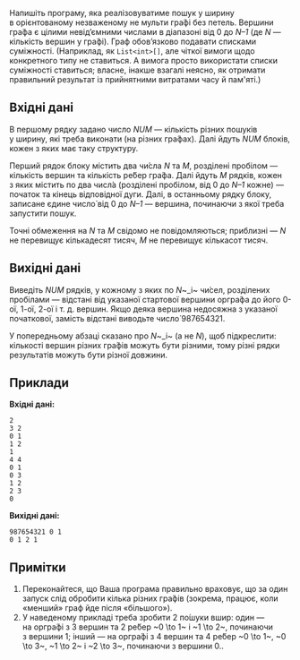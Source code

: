 Напишіть програму, яка реалізовуватиме пошук у&nbsp;ширину в&nbsp;орієнтованому незваженому не&nbsp;мульти гра́фі без петель. Вершини гра́фа є цілими невід’ємними числами в&nbsp;діапазоні від 0 до&nbsp;*N–1* (де&nbsp;*N* — кількість вершин у&nbsp;гра́фі). Граф обов’язково подавати списками суміжності. (Наприклад, як&nbsp;`List<int>[]`, але чіткої вимоги щодо конкретного типу не&nbsp;ставиться. А&nbsp;вимога просто використати списки суміжності ставиться; власне, інакше взагалі неясно, як&nbsp;отримати правильний результат із&nbsp;прийнятними витратами часу й&nbsp;пам'яті.)

## Вхідні дані
В&nbsp;першому рядку задано число *NUM* — кількість різних пошуків у&nbsp;ширину, які треба виконати (на&nbsp;різних гра́фах). Далі йдуть *NUM* блоків, кожен з&nbsp;яких має таку структуру.

Перший рядок блоку містить два чи́сла *N* та&nbsp;*M*, розділені пробілом — кількість вершин та&nbsp;кількість ре́бер гра́фа. Далі йдуть *M* рядків, кожен з&nbsp;яких містить по&nbsp;два числ́а (розділені пробілом, від 0 до&nbsp;*N–1* кожне) — початок та&nbsp;кінець відповідної дуги. Далі, в&nbsp;останньому рядку блоку, записане єдине число́ від 0 до&nbsp;*N–1* — вершина, починаючи з&nbsp;якої треба запустити пошук.

Точні обмеження на&nbsp;*N* та&nbsp;*M* свідомо не повідомляються; приблизні — *N* не перевищує кількадесят тисяч, *M* не перевищує кількасот тисяч.

## Вихідні дані
Виведіть *NUM* рядків, у&nbsp;кожному з&nbsp;яких по&nbsp;*N*~_i~ чи́сел, розділених пробілами — відстані від указаної стартової вершини оргра́фа до&nbsp;його 0-ої, 1-ої, 2-ої і&nbsp;т.&nbsp;д. вершин. Якщо деяка вершина недосяжна з&nbsp;указаної початкової, замість відстані виводьте число́ 987654321.

У&nbsp;попередньому абзаці сказано про *N*~_i~ (а&nbsp;не&nbsp;*N*), щоб підкреслити: кількості вершин різних гра́фів можуть бути різними, тому різні рядки результатів можуть бути різної довжини.

## Приклади

**Вхідні дані:**
```
2
3 2
0 1
1 2
1
4 4
0 1
0 3
1 2
2 3
0
```

**Вихідні дані:**
```
987654321 0 1 
0 1 2 1
```

## Примітки

1.  Переконайтеся, що&nbsp;Ваша програма правильно враховує, що&nbsp;за&nbsp;один запуск слід обробити кілька різних гра́фів (зокрема, працює, коли «менший» граф йде після «більшого»).
2.  У&nbsp;наведеному прикладі треба зробити 2 по́шуки вшир:
    один — на&nbsp;оргра́фі з&nbsp;3 вершин та&nbsp;2 ре́бер
    ~0 \to 1~ і&nbsp;~1 \to 2~,
    починаючи з&nbsp;вершини 1;
    інший — на&nbsp;оргра́фі з&nbsp;4 вершин та&nbsp;4 ре́бер
    ~0 \to 1~,
    ~0 \to 3~,
    ~1 \to 2~ і&nbsp;~2 \to 3~,
    починаючи з&nbsp;вершини 0..
